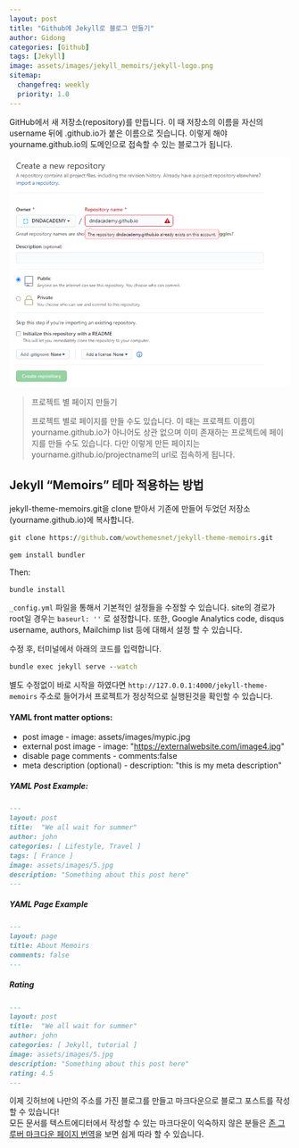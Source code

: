 ```yaml
---
layout: post
title: "Github에 Jekyll로 블로그 만들기"
author: Gidong
categories: [Github]
tags: [Jekyll]
image: assets/images/jekyll_memoirs/jekyll-logo.png
sitemap:
  changefreq: weekly
  priority: 1.0
---
```


GitHub에서 새 저장소(repository)를 만듭니다.
이 때 저장소의 이름을 자신의 username 뒤에 .github.io가 붙은 이름으로 짓습니다.
이렇게 해야 yourname.github.io의 도메인으로 접속할 수 있는 블로그가 됩니다.

![img01](/assets/images/jekyll_memoirs/jekyll.png)

> 프로젝트 별 페이지 만들기
>
> 프로젝트 별로 페이지를 만들 수도 있습니다.
> 이 때는 프로젝트 이름이 yourname.github.io가 아니어도 상관 없으며 이미 존재하는 프로젝트에 페이지를 만들 수도 있습니다.
> 다만 이렇게 만든 페이지는 yourname.github.io/projectname의 url로 접속하게 됩니다.

## Jekyll “Memoirs” 테마 적용하는 방법

jekyll-theme-memoirs.git을 clone 받아서 기존에 만들어 두었던 저장소(yourname.github.io)에 복사합니다.

```cmd
git clone https://github.com/wowthemesnet/jekyll-theme-memoirs.git
```

```cmd
gem install bundler
```

Then:

```cmd
bundle install
```

`_config.yml` 파일을 통해서 기본적인 설정들을 수정할 수 있습니다.
site의 경로가 root일 경우는 `baseurl: ''` 로 설정합니다.
또한, Google Analytics code, disqus username, authors, Mailchimp list 등에 대해서 설정 할 수 있습니다.

수정 후, 터미널에서 아래의 코드를 입력합니다.

```cmd
bundle exec jekyll serve --watch
```

별도 수정없이 바로 시작을 하였다면 `http://127.0.0.1:4000/jekyll-theme-memoirs` 주소로 들어가서 프로젝트가 정상적으로 실행된것을 확인할 수 있습니다.

#### YAML front matter options:

- post image - image: assets/images/mypic.jpg
- external post image - image: "https://externalwebsite.com/image4.jpg"
- disable page comments - comments:false
- meta description (optional) - description: "this is my meta description"

##### YAML Post Example:

```Markdown
---
layout: post
title:  "We all wait for summer"
author: john
categories: [ Lifestyle, Travel ]
tags: [ France ]
image: assets/images/5.jpg
description: "Something about this post here"
---
```

##### YAML Page Example

```Markdown
---
layout: page
title: About Memoirs
comments: false
---
```

##### Rating

```Markdown
---
layout: post
title:  "We all wait for summer"
author: john
categories: [ Jekyll, tutorial ]
image: assets/images/5.jpg
description: "Something about this post here"
rating: 4.5
---
```

이제 깃허브에 나만의 주소를 가진 블로그를 만들고 마크다운으로 블로그 포스트를 작성할 수 있습니다!  
모든 문서를 텍스트에디터에서 작성할 수 있는 마크다운이 익숙하지 않은 분들은 [존 그루버 마크다운 페이지 번역](https://nolboo.kim/blog/2013/09/07/john-gruber-markdown/)을 보면 쉽게 따라 할 수 있습니다.
